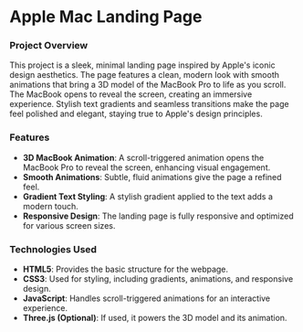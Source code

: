 # Apple Mac Landing Page

### Project Overview
This project is a sleek, minimal landing page inspired by Apple's iconic design aesthetics. The page features a clean, modern look with smooth animations that bring a 3D model of the MacBook Pro to life as you scroll. The MacBook opens to reveal the screen, creating an immersive experience. Stylish text gradients and seamless transitions make the page feel polished and elegant, staying true to Apple's design principles.


### Features
- **3D MacBook Animation**: A scroll-triggered animation opens the MacBook Pro to reveal the screen, enhancing visual engagement.
- **Smooth Animations**: Subtle, fluid animations give the page a refined feel.
- **Gradient Text Styling**: A stylish gradient applied to the text adds a modern touch.
- **Responsive Design**: The landing page is fully responsive and optimized for various screen sizes.

### Technologies Used
- **HTML5**: Provides the basic structure for the webpage.
- **CSS3**: Used for styling, including gradients, animations, and responsive design.
- **JavaScript**: Handles scroll-triggered animations for an interactive experience.
- **Three.js (Optional)**: If used, it powers the 3D model and its animation.
